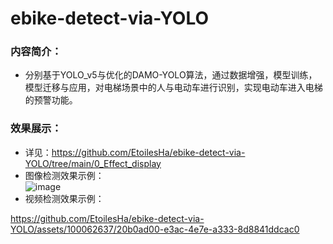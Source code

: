
# ebike-detect-via-YOLO

### 内容简介： 
- 分别基于YOLO_v5与优化的DAMO-YOLO算法，通过数据增强，模型训练，模型迁移与应用，对电梯场景中的人与电动车进行识别，实现电动车进入电梯的预警功能。  
###  效果展示：
- 详见：https://github.com/EtoilesHa/ebike-detect-via-YOLO/tree/main/0_Effect_display
- 图像检测效果示例：   
  ![image](https://github.com/EtoilesHa/ebike-detect-via-YOLO/assets/100062637/3fea96e2-cd8d-45a7-8a38-07419c773f8e)
- 视频检测效果示例：  


https://github.com/EtoilesHa/ebike-detect-via-YOLO/assets/100062637/20b0ad00-e3ac-4e7e-a333-8d8841ddcac0




